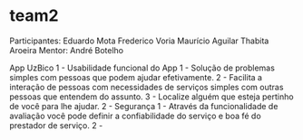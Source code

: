 # team2

Participantes:
Eduardo Mota
Frederico Voria
Maurício Aguilar
Thabita Aroeira
Mentor: André Botelho


App UzBico
1 - Usabilidade funcional do App
	1 - Solução de problemas simples com pessoas que podem ajudar efetivamente.
	2 - Facilita a interação de pessoas com necessidades de serviços simples com outras pessoas que entendem do assunto.
	3 - Localize alguém que esteja pertinho de você para lhe ajudar.
2 - Segurança
	1 - Através da funcionalidade de avaliação você pode definir a confiabilidade do serviço e boa fé do prestador de serviço.
	2 - 
